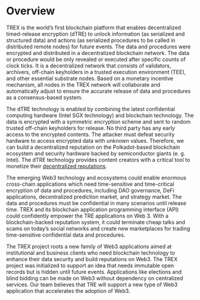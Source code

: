 # Overview

TREX is the world’s first blockchain platform that enables decentralized timed-release encryption (dTRE) to unlock information (as serialized and structured data) and actions (as serialized procedures to be called in distributed remote nodes) for future events. 
The data and procedures were encrypted and distributed in a decentralized blockchain network. The data or procedure would be only revealed or executed after specific counts of clock ticks. 
It is a decentralized network that consists of validators, archivers, off-chain keyholders in a trusted execution environment (TEE), and other essential substrate nodes. Based on a monetary incentive mechanism, all nodes in the TREX network will collaborate and automatically adjust to ensure the accurate release of data and procedures as a consensus-based system.

The dTRE technology is enabled by combining the latest confidential computing hardware (Intel SGX technology) and blockchain technology. 
The data is encrypted with a symmetric encryption scheme and sent to random trusted off-chain keyholders for release. No third party has any early access to the encrypted contents.
The attacker must defeat security hardware to access encrypted data with unknown values. Therefore, we can build a decentralized reputation on the Polkadot-based blockchain ecosystem and security hardware backed by semiconductor giants (e. g. Intel). The dTRE technology provides content creators with a critical tool to monetize their [decentralized reputations](https://newsletter.thedefiant.io/p/-decentralized-reputation-is-about-a8b).

The emerging Web3 technology and ecosystems could enable enormous cross-chain applications which need time-sensitive and time-critical encryption of data and procedures, 
including DAO governance, DeFi applications, decentralized prediction market, and strategy market. The data and procedures must be confidential in many scenarios until release time. TREX and its blockchain application programming interface (API) could confidently empower the TRE applications on Web 3. With a blockchain-backed reputation system, it could terminate cheap talks and scams on today’s social networks and create new marketplaces for trading time-sensitive confidential data and procedures.

The TREX project roots a new family of Web3 applications aimed at institutional and business clients who need blockchain technology to enhance their data security and build reputations on Web3.
The TREX project was initialized to support an idea that needs immutable open records but is hidden until future events.
Applications like elections and blind bidding can be made on Web3 without dependency on centralized services. Our team believes that TRE will support a new type of Web3 application that accelerates the adoption of Web3.
